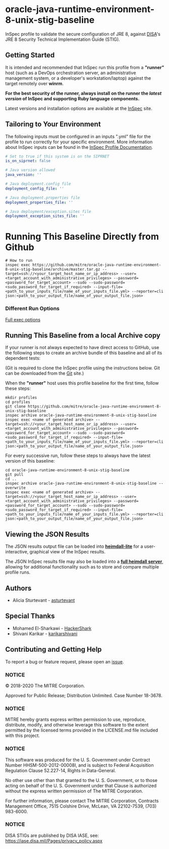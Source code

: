 # oracle-java-runtime-environment-8-unix-stig-baseline

InSpec profile to validate the secure configuration of JRE 8, against [DISA](https://iase.disa.mil/stigs/)'s JRE 8 Security Technical Implementation Guide (STIG).

## Getting Started  
It is intended and recommended that InSpec run this profile from a __"runner"__ host (such as a DevOps orchestration server, an administrative management system, or a developer's workstation/laptop) against the target remotely over __winrm__.

__For the best security of the runner, always install on the runner the _latest version_ of InSpec and supporting Ruby language components.__

Latest versions and installation options are available at the [InSpec](http://inspec.io/) site.

## Tailoring to Your Environment
The following inputs must be configured in an inputs ".yml" file for the profile to run correctly for your specific environment. More information about InSpec inputs can be found in the [InSpec Profile Documentation](https://www.inspec.io/docs/reference/profiles/).

```yaml
# Set to true if this system is on the SIPRNET
is_on_siprnet: false

# Java version allowed
java_version: ''

# Java deployment.config file
deployment_config_file: ''

# Java deployment.properties file
deployment_properties_file: ''

# Java deployment/exception.sites file
deployment_exception_sites_file: ''
```

# Running This Baseline Directly from Github

```
# How to run
inspec exec https://github.com/mitre/oracle-java-runtime-environment-8-unix-stig-baseline/archive/master.tar.gz --target=ssh://<your_target_host_name_or_ip_address> --user=<target_account_with_administrative_privileges> --password=<password_for_target_account> --sudo --sudo-password=<sudo_password_for_target_if_required> --input-file=<path_to_your_inputs_file/name_of_your_inputs_file.yml> --reporter=cli json:<path_to_your_output_file/name_of_your_output_file.json>
```

### Different Run Options

  [Full exec options](https://docs.chef.io/inspec/cli/#options-3)

## Running This Baseline from a local Archive copy 

If your runner is not always expected to have direct access to GitHub, use the following steps to create an archive bundle of this baseline and all of its dependent tests:

(Git is required to clone the InSpec profile using the instructions below. Git can be downloaded from the [Git](https://git-scm.com/book/en/v2/Getting-Started-Installing-Git) site.)

When the __"runner"__ host uses this profile baseline for the first time, follow these steps: 

```
mkdir profiles
cd profiles
git clone https://github.com/mitre/oracle-java-runtime-environment-8-unix-stig-baseline
inspec archive oracle-java-runtime-environment-8-unix-stig-baseline
inspec exec <name of generated archive> --target=ssh://<your_target_host_name_or_ip_address> --user=<target_account_with_administrative_privileges> --password=<password_for_target_account> --sudo --sudo-password=<sudo_password_for_target_if_required> --input-file=<path_to_your_inputs_file/name_of_your_inputs_file.yml> --reporter=cli json:<path_to_your_output_file/name_of_your_output_file.json>
```
For every successive run, follow these steps to always have the latest version of this baseline:

```
cd oracle-java-runtime-environment-8-unix-stig-baseline
git pull
cd ..
inspec archive oracle-java-runtime-environment-8-unix-stig-baseline --overwrite
inspec exec <name of generated archive> --target=ssh://<your_target_host_name_or_ip_address> --user=<target_account_with_administrative_privileges> --password=<password_for_target_account> --sudo --sudo-password=<sudo_password_for_target_if_required> --input-file=<path_to_your_inputs_file/name_of_your_inputs_file.yml> --reporter=cli json:<path_to_your_output_file/name_of_your_output_file.json>
```

## Viewing the JSON Results

The JSON results output file can be loaded into __[heimdall-lite](https://heimdall-lite.mitre.org/)__ for a user-interactive, graphical view of the InSpec results. 

The JSON InSpec results file may also be loaded into a __[full heimdall server](https://github.com/mitre/heimdall)__, allowing for additional functionality such as to store and compare multiple profile runs.

## Authors
* Alicia Sturtevant - [asturtevant](https://github.com/asturtevant)

## Special Thanks 
* Mohamed El-Sharkawi - [HackerShark](https://github.com/HackerShark)
* Shivani Karikar - [karikarshivani](https://github.com/karikarshivani)

## Contributing and Getting Help
To report a bug or feature request, please open an [issue](https://github.com/mitre/oracle-java-runtime-environment-8-unix-stig-baseline/issues/new).

### NOTICE

© 2018-2020 The MITRE Corporation.

Approved for Public Release; Distribution Unlimited. Case Number 18-3678.

### NOTICE

MITRE hereby grants express written permission to use, reproduce, distribute, modify, and otherwise leverage this software to the extent permitted by the licensed terms provided in the LICENSE.md file included with this project.

### NOTICE  

This software was produced for the U. S. Government under Contract Number HHSM-500-2012-00008I, and is subject to Federal Acquisition Regulation Clause 52.227-14, Rights in Data-General.  

No other use other than that granted to the U. S. Government, or to those acting on behalf of the U. S. Government under that Clause is authorized without the express written permission of The MITRE Corporation.

For further information, please contact The MITRE Corporation, Contracts Management Office, 7515 Colshire Drive, McLean, VA  22102-7539, (703) 983-6000.  

### NOTICE

DISA STIGs are published by DISA IASE, see: https://iase.disa.mil/Pages/privacy_policy.aspx   
